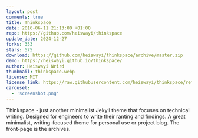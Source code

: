 ```yaml
---
layout: post
comments: true
title: Thinkspace
date: 2016-06-11 21:13:00 +01:00
repo: https://github.com/heiswayi/thinkspace
update_date: 2024-12-27
forks: 353
stars: 575
download: https://github.com/heiswayi/thinkspace/archive/master.zip
demo: https://heiswayi.github.io/thinkspace/
author: Heiswayi Nrird
thumbnail: thinkspace.webp
license: MIT
license_link: https://raw.githubusercontent.com/heiswayi/thinkspace/refs/heads/master/LICENSE
carousel:
  - 'screenshot.png'
---
```


Thinkspace - just another minimalist Jekyll theme that focuses on technical writing. Designed for engineers to write their ranting and findings. A great minimalist, writing-focused theme for personal use or project blog. The front-page is the archives.
